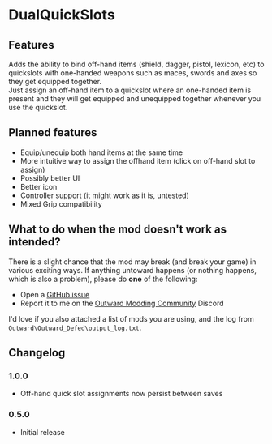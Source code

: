 # DualQuickSlots

## Features
Adds the ability to bind off-hand items (shield, dagger, pistol, lexicon, etc) to quickslots with one-handed weapons such as maces, swords and axes so they get equipped together.  
Just assign an off-hand item to a quickslot where an one-handed item is present and they will get equipped and unequipped together whenever you use the quickslot.  

## Planned features
- Equip/unequip both hand items at the same time
- More intuitive way to assign the offhand item (click on off-hand slot to assign)
- Possibly better UI
- Better icon
- Controller support (it might work as it is, untested)
- Mixed Grip compatibility

## What to do when the mod doesn't work as intended?
There is a slight chance that the mod may break (and break your game) in various exciting ways.
If anything untoward happens (or nothing happens, which is also a problem), please do **one** of the following:
- Open a [GitHub issue](https://github.com/Faeryn/Outward_DualQuickSlots/issues/new)
- Report it to me on the [Outward Modding Community](https://discord.gg/zKyfGmy7TR) Discord

I'd love if you also attached a list of mods you are using, and the log from `Outward\Outward_Defed\output_log.txt`.

## Changelog
### 1.0.0
- Off-hand quick slot assignments now persist between saves

### 0.5.0
- Initial release